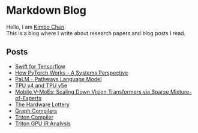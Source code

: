 # Markdown Blog

Hello, I am [Kimbo Chen](https://twitter.com/kimbochen).  
This is a blog where I write about research papers and blog posts I read.

## Posts

- [Swift for Tensorflow](https://github.com/kimbochen/md-blogs/tree/main/swift-for-tensorflow)
- [How PyTorch Works - A Systems Perspective](https://github.com/kimbochen/md-blogs/tree/main/pytorch-systems-intro)
- [PaLM - Pathways Language Model](https://github.com/kimbochen/md-blogs/tree/main/palm)
- [TPU v4 and TPU v5e](https://github.com/kimbochen/md-blogs/tree/main/tpuv4_v5e)
- [Mobile V-MoEs: Scaling Down Vision Transformers via Sparse Mixture-of-Experts](https://github.com/kimbochen/md-blogs/tree/main/mobile-v-moes)
- [The Hardware Lottery](https://github.com/kimbochen/md-blogs/tree/main/the-hardware-lottery)
- [Graph Compilers](https://github.com/kimbochen/md-blogs/tree/main/graph-compilers)
- [Triton Compiler](https://github.com/kimbochen/md-blogs/tree/main/triton)
- [Triton GPU IR Analysis](https://github.com/kimbochen/md-blogs/tree/main/triton-gpu-ir-analysis)
